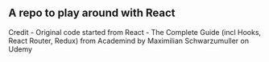 
## A repo to play around with React


Credit - Original code started from React - The Complete Guide (incl Hooks, React Router, Redux) from Academind by Maximilian Schwarzumuller on Udemy


